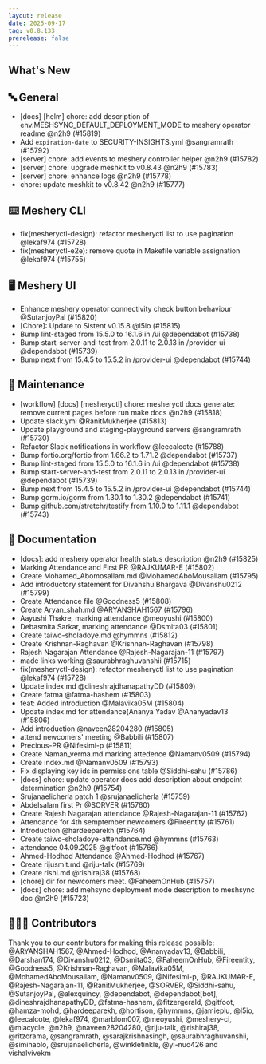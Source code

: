 ```yaml
---
layout: release
date: 2025-09-17
tag: v0.8.133
prerelease: false
---
```


## What's New
## 🔤 General
- \[docs\] \[helm\] chore: add description of env.MESHSYNC_DEFAULT_DEPLOYMENT_MODE to meshery operator readme @n2h9 (#15819)
- Add `expiration-date` to SECURITY-INSIGHTS.yml @sangramrath (#15792)
- \[server\] chore: add events to meshery controller helper @n2h9 (#15782)
- \[server\] chore: upgrade meshkit to v0.8.43 @n2h9 (#15783)
- \[server\] chore: enhance logs @n2h9 (#15778)
- chore: update meshkit to v0.8.42 @n2h9 (#15777)

## ⌨️ Meshery CLI

- fix(mesheryctl-design): refactor mesheryctl list to use pagination @lekaf974 (#15728)
- fix(mesheryctl-e2e): remove quote in Makefile variable assignation @lekaf974 (#15755)

## 🖥 Meshery UI

- Enhance meshery operator connectivity check button behaviour @SutanjoyPal (#15820)
- \[Chore\]: Update to Sistent v0.15.8 @l5io (#15815)
- Bump lint-staged from 15.5.0 to 16.1.6 in /ui @dependabot (#15738)
- Bump start-server-and-test from 2.0.11 to 2.0.13 in /provider-ui @dependabot (#15739)
- Bump next from 15.4.5 to 15.5.2 in /provider-ui @dependabot (#15744)

## 🧰 Maintenance

- \[workflow\] \[docs\] \[mesheryctl\] chore: mesheryctl docs generate: remove current pages before run make docs @n2h9 (#15818)
- Update slack.yml @RanitMukherjee (#15813)
- Update playground and staging-playground servers @sangramrath (#15730)
- Refactor Slack notifications in workflow @leecalcote (#15788)
- Bump fortio.org/fortio from 1.66.2 to 1.71.2 @dependabot (#15737)
- Bump lint-staged from 15.5.0 to 16.1.6 in /ui @dependabot (#15738)
- Bump start-server-and-test from 2.0.11 to 2.0.13 in /provider-ui @dependabot (#15739)
- Bump next from 15.4.5 to 15.5.2 in /provider-ui @dependabot (#15744)
- Bump gorm.io/gorm from 1.30.1 to 1.30.2 @dependabot (#15741)
- Bump github.com/stretchr/testify from 1.10.0 to 1.11.1 @dependabot (#15743)

## 📖 Documentation

- \[docs\]: add meshery operator health status description @n2h9 (#15825)
- Marking Attendance and First PR @RAJKUMAR-E (#15802)
- Create Mohamed_Abomosallam.md @MohamedAboMousallam (#15795)
- Add introductory statement for Divanshu Bhargava @Divanshu0212 (#15799)
- Create Attendance file @Goodness5 (#15808)
- Create Aryan_shah.md @ARYANSHAH1567 (#15796)
- Aayushi Thakre, marking attendance @meoyushi (#15800)
- Debasmita Sarkar, marking attendance @Dsmita03 (#15801)
- Create taiwo-sholadoye.md @hymmns (#15812)
- Create Krishnan-Raghavan @Krishnan-Raghavan (#15798)
- Rajesh Nagarajan Attendance @Rajesh-Nagarajan-11 (#15797)
- made links working @saurabhraghuvanshii (#15715)
- fix(mesheryctl-design): refactor mesheryctl list to use pagination @lekaf974 (#15728)
- Update index.md @dineshrajdhanapathyDD (#15809)
- Create fatma @fatma-hashem (#15803)
- feat: Added introduction @Malavika05M (#15804)
- Update index.md for attendance(Ananya Yadav @Ananyadav13 (#15806)
- Add introduction @naveen28204280 (#15805)
- attend newcomers' meeting @Babbili (#15807)
- Precious-PR @Nifesimi-p (#15811)
- Create Naman_verma.md marking attedence @Namanv0509 (#15794)
- Create index.md @Namanv0509 (#15793)
- Fix displaying key ids in permissions table @Siddhi-sahu (#15786)
- \[docs\] chore: update operator docs add description about endpoint determination @n2h9 (#15754)
- Srujanaelicherla patch 1 @srujanaelicherla (#15759)
- Abdelsalam first Pr @SORVER (#15760)
- Create Rajesh Nagarajan attendance @Rajesh-Nagarajan-11 (#15762)
- Attendance for 4th semptember newcomers @Fireentity (#15761)
- Introduction  @hardeeparekh (#15764)
- Create taiwo-sholadoye-attendance.md @hymmns (#15763)
- attendance 04.09.2025 @gitfoot (#15766)
- Ahmed-Hodhod Attendance @Ahmed-Hodhod (#15767)
- Create rijusmit.md @riju-talk (#15769)
- Create rishi.md @rishiraj38 (#15768)
- \[chore\]:dir for newcomers meet. @FaheemOnHub (#15757)
- \[docs\] chore: add mehsync deployment mode description to meshsync doc @n2h9 (#15723)

## 👨🏽‍💻 Contributors

Thank you to our contributors for making this release possible:
@ARYANSHAH1567, @Ahmed-Hodhod, @Ananyadav13, @Babbili, @Darshan174, @Divanshu0212, @Dsmita03, @FaheemOnHub, @Fireentity, @Goodness5, @Krishnan-Raghavan, @Malavika05M, @MohamedAboMousallam, @Namanv0509, @Nifesimi-p, @RAJKUMAR-E, @Rajesh-Nagarajan-11, @RanitMukherjee, @SORVER, @Siddhi-sahu, @SutanjoyPal, @alexquincy, @dependabot, @dependabot\[bot\], @dineshrajdhanapathyDD, @fatma-hashem, @fitzergerald, @gitfoot, @hamza-mohd, @hardeeparekh, @hortison, @hymmns, @jamieplu, @l5io, @leecalcote, @lekaf974, @marblom007, @meoyushi, @meshery-ci, @miacycle, @n2h9, @naveen28204280, @riju-talk, @rishiraj38, @ritzorama, @sangramrath, @sarajkrishnasingh, @saurabhraghuvanshii, @simihablo, @srujanaelicherla, @winkletinkle, @yi-nuo426 and vishalvivekm

